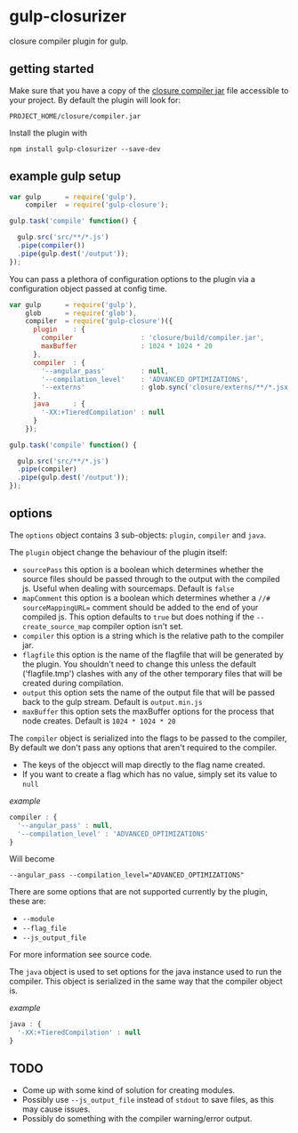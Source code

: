 gulp-closurizer
============

closure compiler plugin for gulp.

getting started
---------------

Make sure that you have a copy of the [closure compiler jar](https://github.com/google/closure-compiler) file accessible to your project. By default the plugin will look for:

`PROJECT_HOME/closure/compiler.jar`

Install the plugin with

`npm install gulp-closurizer --save-dev`

example gulp setup
------------------
```javascript
var gulp      = require('gulp'),
    compiler  = require('gulp-closure');

gulp.task('compile' function() {

  gulp.src('src/**/*.js')
  .pipe(compiler())
  .pipe(gulp.dest('/output'));
});
```

You can pass a plethora of configuration options to the plugin via a configuration object passed at config time.

```javascript
var gulp      = require('gulp'),
    glob      = require('glob'),
    compiler  = require('gulp-closure')({
      plugin    : {
        compiler                 : 'closure/build/compiler.jar',
        maxBuffer                : 1024 * 1024 * 20
      },
      compiler  : {
        '--angular_pass'         : null,
        '--compilation_level'    : 'ADVANCED_OPTIMIZATIONS',
        '--externs'              : glob.sync('closure/externs/**/*.jsx')
      },
      java      : {
        '-XX:+TieredCompilation' : null
      }
    });

gulp.task('compile' function() {

  gulp.src('src/**/*.js')
  .pipe(compiler)
  .pipe(gulp.dest('/output'));
});
```

options
-------

The `options` object contains 3 sub-objects: `plugin`, `compiler` and `java`.

The `plugin` object change the behaviour of the plugin itself:
- `sourcePass` this option is a boolean which determines whether the source files should be passed through to the output with the compiled js. Useful when dealing with sourcemaps. Default is `false`
- `mapComment` this option is a boolean which determines whether a `//# sourceMappingURL=` comment should be added to the end of your compiled js. This option defaults to `true` but does nothing if the `--create_source_map` compiler option isn't set.
- `compiler` this option is a string which is the relative path to the compiler jar.
- `flagfile` this option is the name of the flagfile that will be generated by the plugin. You shouldn't need to change this unless the default ('flagfile.tmp') clashes with any of the other temporary files that will be created during compilation.
- `output` this option sets the name of the output file that will be passed back to the gulp stream. Default is `output.min.js`
- `maxBuffer` this option sets the maxBuffer options for the process that node creates. Default is `1024 * 1024 * 20`

The `compiler` object is serialized into the flags to be passed to the compiler, By default we don't pass any options that aren't required to the compiler.
- The keys of the objecct will map directly to the flag name created.
- If you want to create a flag which has no value, simply set its value to `null`

_example_
```javascript
compiler : {
  '--angular_pass' : null,
  '--compilation_level' : 'ADVANCED_OPTIMIZATIONS'
}
```

Will become

`--angular_pass --compilation_level="ADVANCED_OPTIMIZATIONS"`

There are some options that are not supported currently by the plugin, these are:
- `--module`
- `--flag_file`
- `--js_output_file`

For more information see source code.

The `java` object is used to set options for the java instance used to run the compiler. This object is serialized in the same way that the compiler object is. 

_example_
```javascript
java : {
  '-XX:+TieredCompilation' : null
}
```

TODO
----
- Come up with some kind of solution for creating modules.
- Possibly use `--js_output_file` instead of `stdout` to save files, as this may cause issues.
- Possibly do something with the compiler warning/error output.
